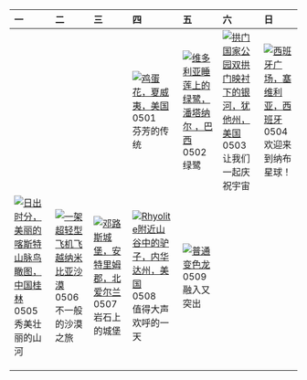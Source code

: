 | 一                                                                                                                                                                                                              | 二                                                                                                                                                                                             | 三                                                                                                                                                                                            | 四                                                                                                                                                                                                         | 五                                                                                                                                                                                     | 六                                                                                                                                                                                                 | 日                                                                                                                                                                                         |
|:---------------------------------------------------------------------------------------------------------------------------------------------------------------------------------------------------------------|:----------------------------------------------------------------------------------------------------------------------------------------------------------------------------------------------|:---------------------------------------------------------------------------------------------------------------------------------------------------------------------------------------------|:----------------------------------------------------------------------------------------------------------------------------------------------------------------------------------------------------------|:--------------------------------------------------------------------------------------------------------------------------------------------------------------------------------------|:--------------------------------------------------------------------------------------------------------------------------------------------------------------------------------------------------|:------------------------------------------------------------------------------------------------------------------------------------------------------------------------------------------|
|                                                                                                                                                                                                                |                                                                                                                                                                                               |                                                                                                                                                                                              | [![](https://www.bing.com/th?id=OHR.PinkPlumeria_ZH-CN3890147555_320x240.jpg "鸡蛋花，夏威夷，美国")](https://www.bing.com/th?id=OHR.PinkPlumeria_ZH-CN3890147555_UHD.jpg)<br>0501<br>芬芳的传统                         | [![](https://www.bing.com/th?id=OHR.BrazilHeron_ZH-CN7200229300_320x240.jpg "维多利亚睡莲上的绿鹭，潘塔纳尔 ，巴西")](https://www.bing.com/th?id=OHR.BrazilHeron_ZH-CN7200229300_UHD.jpg)<br>0502<br>绿鹭 | [![](https://www.bing.com/th?id=OHR.ArchesGalaxy_ZH-CN0954505086_320x240.jpg "拱门国家公园双拱门映衬下的银河，犹他州，美国")](https://www.bing.com/th?id=OHR.ArchesGalaxy_ZH-CN0954505086_UHD.jpg)<br>0503<br>让我们一起庆祝宇宙 | [![](https://www.bing.com/th?id=OHR.SevilleNaboo_ZH-CN1065227658_320x240.jpg "西班牙广场，塞维利亚，西班牙")](https://www.bing.com/th?id=OHR.SevilleNaboo_ZH-CN1065227658_UHD.jpg)<br>0504<br>欢迎来到纳布星球！ |
| [![](https://www.bing.com/th?id=OHR.BeginningofSummer25Y_ZH-CN2000519236_320x240.jpg "日出时分，美丽的喀斯特山脉鸟瞰图，中国桂林")](https://www.bing.com/th?id=OHR.BeginningofSummer25Y_ZH-CN2000519236_UHD.jpg)<br>0505<br>秀美壮丽的山河 | [![](https://www.bing.com/th?id=OHR.FlyoverNamibia_ZH-CN2114171516_320x240.jpg "一架超轻型飞机飞越纳米比亚沙漠")](https://www.bing.com/th?id=OHR.FlyoverNamibia_ZH-CN2114171516_UHD.jpg)<br>0506<br>不一般的沙漠之旅 | [![](https://www.bing.com/th?id=OHR.DunluceIreland_ZH-CN2412229757_320x240.jpg "邓路斯城堡，安特里姆郡，北爱尔兰")](https://www.bing.com/th?id=OHR.DunluceIreland_ZH-CN2412229757_UHD.jpg)<br>0507<br>岩石上的城堡 | [![](https://www.bing.com/th?id=OHR.RhyoliteDonkeys_ZH-CN2626127533_320x240.jpg "Rhyolite附近山谷中的驴子，内华达州，美国")](https://www.bing.com/th?id=OHR.RhyoliteDonkeys_ZH-CN2626127533_UHD.jpg)<br>0508<br>值得大声欢呼的一天 | [![](https://www.bing.com/th?id=OHR.CuteChameleon_ZH-CN5029981236_320x240.jpg "普通变色龙")](https://www.bing.com/th?id=OHR.CuteChameleon_ZH-CN5029981236_UHD.jpg)<br>0509<br>融入又突出        |                                                                                                                                                                                                   |                                                                                                                                                                                           |
|                                                                                                                                                                                                                |                                                                                                                                                                                               |                                                                                                                                                                                              |                                                                                                                                                                                                           |                                                                                                                                                                                       |                                                                                                                                                                                                   |                                                                                                                                                                                           |
|                                                                                                                                                                                                                |                                                                                                                                                                                               |                                                                                                                                                                                              |                                                                                                                                                                                                           |                                                                                                                                                                                       |                                                                                                                                                                                                   |                                                                                                                                                                                           |
|                                                                                                                                                                                                                |                                                                                                                                                                                               |                                                                                                                                                                                              |                                                                                                                                                                                                           |                                                                                                                                                                                       |                                                                                                                                                                                                   |                                                                                                                                                                                           |